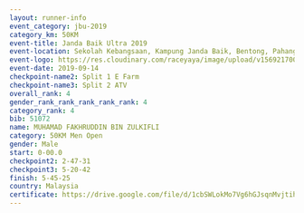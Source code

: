 ```yaml
---
layout: runner-info 
event_category: jbu-2019 
category_km: 50KM 
event-title: Janda Baik Ultra 2019 
event-location: Sekolah Kebangsaan, Kampung Janda Baik, Bentong, Pahang, Malaysia 
event-logo: https://res.cloudinary.com/raceyaya/image/upload/v1569217009/logo/janda-baik_vch1pc.jpg 
event-date: 2019-09-14 
checkpoint-name2: Split 1 E Farm 
checkpoint-name3: Split 2 ATV 
overall_rank: 4
gender_rank_rank_rank_rank_rank: 4
category_rank: 4
bib: 51072
name: MUHAMAD FAKHRUDDIN BIN ZULKIFLI
category: 50KM Men Open
gender: Male
start: 0-00.0
checkpoint2: 2-47-31
checkpoint3: 5-20-42
finish: 5-45-25
country: Malaysia
certificate: https://drive.google.com/file/d/1cbSWLokMo7Vg6hGJsqnMvjtihtjGnm6L/view?usp=sharing
---
```

